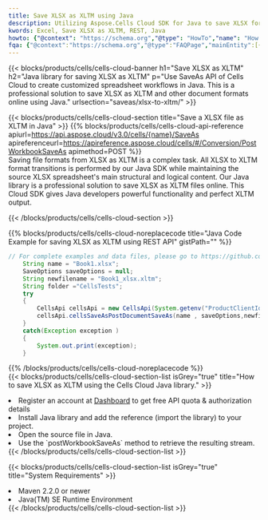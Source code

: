```yaml
---
title: Save XLSX as XLTM using Java 
description: Utilizing Aspose.Cells Cloud SDK for Java to save XLSX format file as XLTM format file. 
kwords: Excel, Save XLSX as XLTM, REST, Java
howto: {"@context": "https://schema.org","@type": "HowTo","name": "How to save XLSX as XLTM using the Cells Cloud Java library.","description": "How to save XLSX as XLTM using the Cells Cloud Java library.","image": {"@type": "ImageObject"},"url": "/java/saveas/xlsx-to-xltm/","step": [{ "@type": "HowToStep","name": "How to save XLSX as XLTM using the Cells Cloud Java library. step 1", "image": {"@type": "ImageObject",},"url": "/java/saveas/xlsx-to-xltm/","text": "Register an account at <a href='https://dashboard.aspose.cloud/'>Dashboard</a> to get free API quota & authorization details",},{ "@type": "HowToStep","name": "How to save XLSX as XLTM using the Cells Cloud Java library. step 1", "image": {"@type": "ImageObject",},"url": "/java/saveas/xlsx-to-xltm/","text": "Install Java library and add the reference (import the library) to your project.",},{ "@type": "HowToStep","name": "How to save XLSX as XLTM using the Cells Cloud Java library. step 1", "image": {"@type": "ImageObject",},"url": "/java/saveas/xlsx-to-xltm/","text": "Open the source file in Java.",},{ "@type": "HowToStep","name": "How to save XLSX as XLTM using the Cells Cloud Java library. step 1", "image": {"@type": "ImageObject",},"url": "/java/saveas/xlsx-to-xltm/","text": "Use the `postWorkbookSaveAs` method to retrieve the resulting stream.",}, ],"supply": {"@type": "HowToSupply","name": "document"},"tool": [{"@type": "HowToTool","name": "IntelliJ IDEA, Visual Studio Code, Eclipse"},{"@type": "HowToTool","name": "Aspose Cells"}],"totalTime": "PT6M"}
fqa: {"@context":"https://schema.org","@type":"FAQPage","mainEntity":[{"@type":"Question","name":"Why save file as other formats file in C# using REST API?","acceptedAnswer":{"@type":"Answer","text":"Documents are encoded in many ways, and some files may be incompatible with the software you use. To open and read such files, just save them as appropriate file formats.<br/><ol><li>Install .NET SDK and add the reference (import the library) to your project.</li><li>Open the source file in C# using REST API.</li><li>Call the PostWorkbookSaveAsRequest() method, passing an output filename with required extension.</li><li>Get the result of save as a separate file.</li></ol>"}},{"@type":"Question","name":"What file formats can I save as with your C# library?","acceptedAnswer":{"@type":"Answer","text":"We support a variety of file formats for conversion using .NET library, including XLSX, Excel, xls , PDF, CSV, HTML, Markdown, XML, PNG, JPG, TIFF, Json, TXT and many more."}},{"@type":"Question","name":"What is the maximum allowed file size for conversion using this .NET library?","acceptedAnswer":{"@type":"Answer","text":"There are no file size limits for format conversions using .NET library."}}]}
---
```



{{< blocks/products/cells/cells-cloud-banner h1="Save XLSX as XLTM" h2="Java library for saving XLSX as XLTM" p="Use SaveAs API of Cells Cloud to create customized spreadsheet workflows in Java. This is a professional solution to save XLSX as XLTM and other document formats online using Java." urlsection="saveas/xlsx-to-xltm/" >}}

{{< blocks/products/cells/cells-cloud-section  title="Save a XLSX file as XLTM in Java" >}}
{{% blocks/products/cells/cells-cloud-api-reference  apiurl=https://api.aspose.cloud/v3.0/cells/{name}/SaveAs  apireferenceurl=https://apireference.aspose.cloud/cells/#/Conversion/PostWorkbookSaveAs  apimethod=POST %}}
<br/>
Saving file formats from XLSX as XLTM is a complex task. All XLSX to XLTM format transitions is performed by our Java SDK while maintaining the source XLSX spreadsheet's main structural and logical content. Our Java library is a professional solution to save XLSX as XLTM files online. This Cloud SDK gives Java developers powerful functionality and perfect XLTM output.

{{< /blocks/products/cells/cells-cloud-section >}}

{{% blocks/products/cells/cells-cloud-noreplacecode title="Java Code Example for saving XLSX as XLTM using REST API" gistPath="" %}}
  
```java
// For complete examples and data files, please go to https://github.com/aspose-cells-cloud/aspose-cells-cloud-java/
    String name = "Book1.xlsx";
    SaveOptions saveOptions = null;
    String newfilename = "Book1_xlsx.xltm";
    String folder ="CellsTests";
    try 
    {
        CellsApi cellsApi = new CellsApi(System.getenv("ProductClientId"), System.getenv("ProductClientSecret"));
        cellsApi.cellsSaveAsPostDocumentSaveAs(name , saveOptions,newfilename,false,false,folder,null,null,null,true);                       
    }
    catch(Exception exception )
    {
        System.out.print(exception);
    }
```
  
{{% /blocks/products/cells/cells-cloud-noreplacecode  %}}
<br/>
{{< blocks/products/cells/cells-cloud-section-list isGrey="true"  title="How to save XLSX as XLTM using the Cells Cloud Java library." >}}
<li>Register an account at <a href="https://dashboard.aspose.cloud/">Dashboard</a> to get free API quota & authorization details</li>
<li>Install Java library and add the reference (import the library) to your project.</li>
<li>Open the source file in Java.</li>
<li>Use the `postWorkbookSaveAs` method to retrieve the resulting stream.</li>
{{< /blocks/products/cells/cells-cloud-section-list >}}

{{< blocks/products/cells/cells-cloud-section-list isGrey="true"  title="System Requirements" >}}
<li>Maven 2.2.0 or newer</li>
<li>Java(TM) SE Runtime Environment</li>
{{< /blocks/products/cells/cells-cloud-section-list >}}
